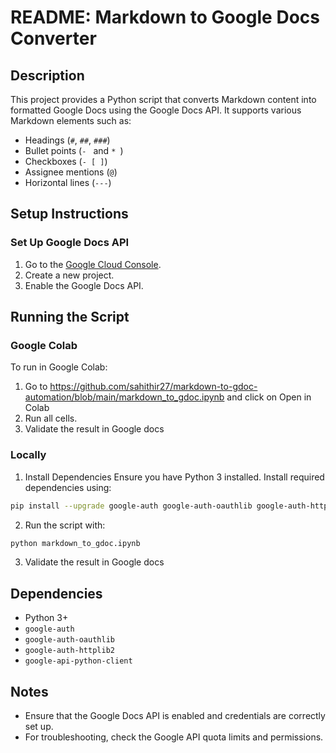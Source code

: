 # README: Markdown to Google Docs Converter

## Description
This project provides a Python script that converts Markdown content into formatted Google Docs using the Google Docs API. It supports various Markdown elements such as:
- Headings (`#`, `##`, `###`)
- Bullet points (`- ` and `* `)
- Checkboxes (`- [ ]`)
- Assignee mentions (`@`)
- Horizontal lines (`---`)

## Setup Instructions

### Set Up Google Docs API
1. Go to the [Google Cloud Console](https://console.cloud.google.com/).
2. Create a new project.
3. Enable the Google Docs API.

## Running the Script

### Google Colab
To run in Google Colab:
1. Go to https://github.com/sahithir27/markdown-to-gdoc-automation/blob/main/markdown_to_gdoc.ipynb and click on Open in Colab
4. Run all cells.
5. Validate the result in Google docs

   
### Locally
1. Install Dependencies
Ensure you have Python 3 installed. Install required dependencies using:
```bash
pip install --upgrade google-auth google-auth-oauthlib google-auth-httplib2 google-api-python-client
```
2. Run the script with:
```bash
python markdown_to_gdoc.ipynb
```
3. Validate the result in Google docs



## Dependencies
- Python 3+
- `google-auth`
- `google-auth-oauthlib`
- `google-auth-httplib2`
- `google-api-python-client`

## Notes
- Ensure that the Google Docs API is enabled and credentials are correctly set up.
- For troubleshooting, check the Google API quota limits and permissions.

